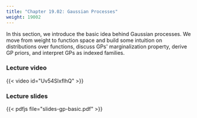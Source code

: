 ```yaml
---
title: "Chapter 19.02: Gaussian Processes"
weight: 19002
---
```

In this section, we introduce the basic idea behind Gaussian processes. We move from weight to function space and build some intuition on distributions over functions, discuss GPs' marginalization property, derive GP priors, and interpret GPs as indexed families.  

<!--more-->

### Lecture video

{{< video id="Uv54SlxflhQ" >}}

### Lecture slides

{{< pdfjs file="slides-gp-basic.pdf" >}}
